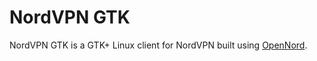 # NordVPN GTK

NordVPN GTK is a GTK+ Linux client for NordVPN built using [OpenNord](href="https://github.com/adamdb5/opennord).
